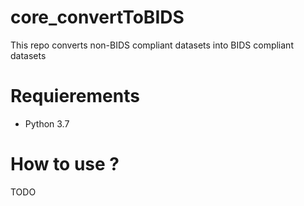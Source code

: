 # core_convertToBIDS
This repo converts non-BIDS compliant datasets into BIDS compliant datasets
# Requierements 
- Python 3.7

# How to use ?
TODO


